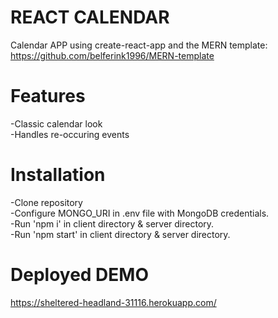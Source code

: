 # REACT CALENDAR

Calendar APP using create-react-app and the MERN template: https://github.com/belferink1996/MERN-template

# Features

-Classic calendar look
<br/>
-Handles re-occuring events

# Installation

-Clone repository
<br/>
-Configure MONGO_URI in .env file with MongoDB credentials.
<br/>
-Run 'npm i' in client directory & server directory.
<br/>
-Run 'npm start' in client directory & server directory.

# Deployed DEMO

https://sheltered-headland-31116.herokuapp.com/
